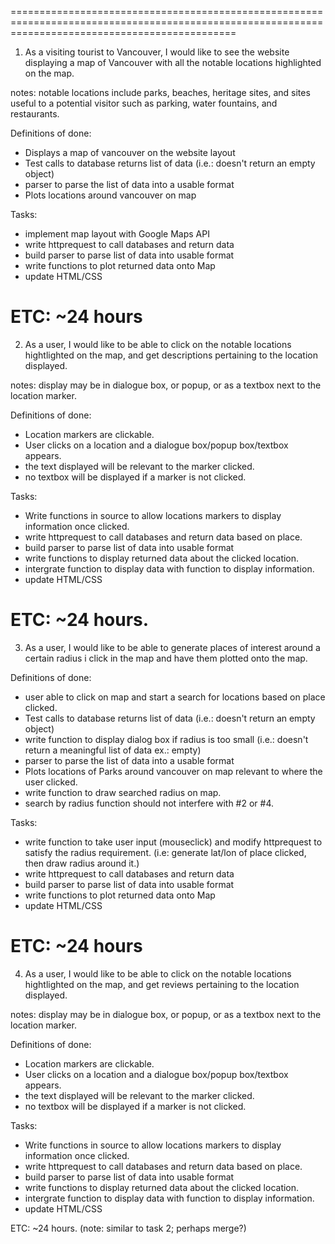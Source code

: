 ===================================================================================================================================================
1. As a visiting tourist to Vancouver, I would like to see the website displaying a map of Vancouver with all the notable locations highlighted on the map.

notes: notable locations include parks, beaches, heritage sites, and sites useful to a potential visitor such as parking, water fountains, and restaurants.

Definitions of done:
- Displays a map of vancouver on the website layout
- Test calls to database returns list of data (i.e.: doesn't return an empty object)
- parser to parse the list of data into a usable format
- Plots locations around vancouver on map

Tasks: 
- implement map layout with Google Maps API
- write httprequest to call databases and return data
- build parser to parse list of data into usable format
- write functions to plot returned data onto Map
- update HTML/CSS

ETC: ~24 hours
===================================================================================================================================================
2. As a user, I would like to be able to click on the notable locations hightlighted on the map, and get descriptions pertaining to the location displayed.

notes: display may be in dialogue box, or popup, or as a textbox next to the location marker.

Definitions of done:
- Location markers are clickable.
- User clicks on a location and a dialogue box/popup box/textbox appears.
- the text displayed will be relevant to the marker clicked.
- no textbox will be displayed if a marker is not clicked.


Tasks:
- Write functions in source to allow locations markers to display information once clicked.
- write httprequest to call databases and return data based on place.
- build parser to parse list of data into usable format
- write functions to display returned data about the clicked location.
- intergrate function to display data with function to display information.
- update HTML/CSS

ETC: ~24 hours.
===================================================================================================================================================
3. As a user, I would like to be able to generate places of interest around a certain radius i click in the map and have them plotted onto the map.

Definitions of done:
- user able to click on map and start a search for locations based on place clicked.
- Test calls to database returns list of data (i.e.: doesn't return an empty object)
- write function to display dialog box if radius is too small (i.e.: doesn't return a meaningful list of data ex.: empty)
- parser to parse the list of data into a usable format
- Plots locations of Parks around vancouver on map relevant to where the user clicked.
- write function to draw searched radius on map.
- search by radius function should not interfere with #2 or #4.

Tasks: 
- write function to take user input (mouseclick) and modify httprequest to satisfy the radius requirement. (i.e: generate lat/lon of place clicked, then draw radius around it.)
- write httprequest to call databases and return data
- build parser to parse list of data into usable format
- write functions to plot returned data onto Map
- update HTML/CSS

ETC: ~24 hours
===================================================================================================================================================
4. As a user, I would like to be able to click on the notable locations hightlighted on the map, and get reviews pertaining to the location displayed.

notes: display may be in dialogue box, or popup, or as a textbox next to the location marker.

Definitions of done:
- Location markers are clickable.
- User clicks on a location and a dialogue box/popup box/textbox appears.
- the text displayed will be relevant to the marker clicked.
- no textbox will be displayed if a marker is not clicked.

Tasks:
- Write functions in source to allow locations markers to display information once clicked.
- write httprequest to call databases and return data based on place.
- build parser to parse list of data into usable format
- write functions to display returned data about the clicked location.
- intergrate function to display data with function to display information.
- update HTML/CSS

ETC: ~24 hours.
(note: similar to task 2; perhaps merge?)

